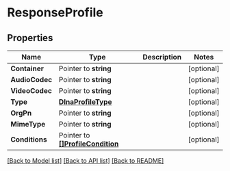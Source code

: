 # ResponseProfile

## Properties

Name | Type | Description | Notes
------------ | ------------- | ------------- | -------------
**Container** | Pointer to **string** |  | [optional] 
**AudioCodec** | Pointer to **string** |  | [optional] 
**VideoCodec** | Pointer to **string** |  | [optional] 
**Type** | [**DlnaProfileType**](DlnaProfileType.md) |  | [optional] 
**OrgPn** | Pointer to **string** |  | [optional] 
**MimeType** | Pointer to **string** |  | [optional] 
**Conditions** | Pointer to [**[]ProfileCondition**](ProfileCondition.md) |  | [optional] 

[[Back to Model list]](../README.md#documentation-for-models) [[Back to API list]](../README.md#documentation-for-api-endpoints) [[Back to README]](../README.md)


